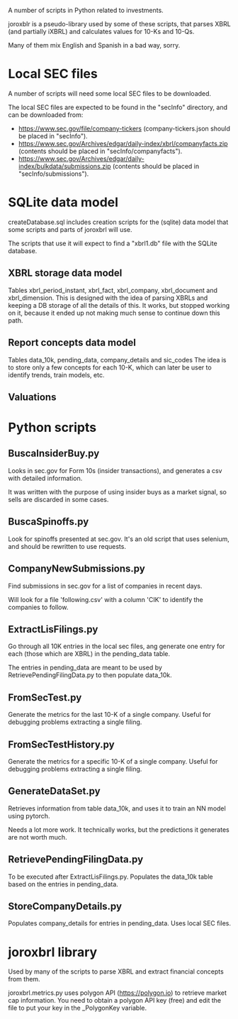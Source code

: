 A number of scripts in Python related to investments.

joroxblr is a pseudo-library used by some of these scripts, that parses XBRL (and partially iXBRL) and calculates values for 10-Ks and 10-Qs.

Many of them mix English and Spanish in a bad way, sorry.

# Local SEC files
A number of scripts will need some local SEC files to be downloaded.

The local SEC files are expected to be found in the "secInfo" directory, and can be downloaded from:
- https://www.sec.gov/file/company-tickers (company-tickers.json should be placed in "secInfo").
- https://www.sec.gov/Archives/edgar/daily-index/xbrl/companyfacts.zip (contents should be placed in "secInfo/companyfacts").
- https://www.sec.gov/Archives/edgar/daily-index/bulkdata/submissions.zip (contents should be placed in "secInfo/submissions").

# SQLite data model
createDatabase.sql includes creation scripts for the (sqlite) data model that some scripts and parts of joroxbrl will use.

The scripts that use it will expect to find a "xbrl1.db" file with the SQLite database.

## XBRL storage data model
Tables xbrl_period_instant, xbrl_fact, xbrl_company, xbrl_document and xbrl_dimension.
This is designed with the idea of parsing XBRLs and keeping a DB storage of all the details of this. It works, but stopped working on it, because it ended up not making much sense to continue down this path.

## Report concepts data model
Tables data_10k, pending_data, company_details and sic_codes
The idea is to store only a few concepts for each 10-K, which can later be user to identify trends, train models, etc.

## Valuations

# Python scripts

## BuscaInsiderBuy.py
Looks in sec.gov for Form 10s (insider transactions), and generates a csv with detailed information. 

It was written with the purpose of using insider buys as a market signal, so sells are discarded in some cases.

## BuscaSpinoffs.py
Look for spinoffs presented at sec.gov. It's an old script that uses selenium, and should be rewritten to use requests.

## CompanyNewSubmissions.py
Find submissions in sec.gov for a list of companies in recent days. 

Will look for a file 'following.csv' with a column 'CIK' to identify the companies to follow.

## ExtractLisFilings.py
Go through all 10K entries in the local sec files, ang generate one entry for each (those which are XBRL) in the pending_data table.

The entries in pending_data are meant to be used by RetrievePendingFilingData.py to then populate data_10k.

## FromSecTest.py
Generate the metrics for the last 10-K of a single company. Useful for debugging problems extracting a single filing.

## FromSecTestHistory.py
Generate the metrics for a specific 10-K of a single company. Useful for debugging problems extracting a single filing.

## GenerateDataSet.py
Retrieves information from table data_10k, and uses it to train an NN model using pytorch.

Needs a lot more work. It technically works, but the predictions it generates are not worth much.

## RetrievePendingFilingData.py
To be executed after ExtractLisFilings.py. Populates the data_10k table based on the entries in pending_data.

## StoreCompanyDetails.py
Populates company_details for entries in pending_data. Uses local SEC files.

# joroxbrl library
Used by many of the scripts to parse XBRL and extract financial concepts from them.

joroxbrl.metrics.py uses polygon API (https://polygon.io) to retrieve market cap information. You need to obtain a polygon API key (free) and edit the file to put your key in the _PolygonKey variable.
